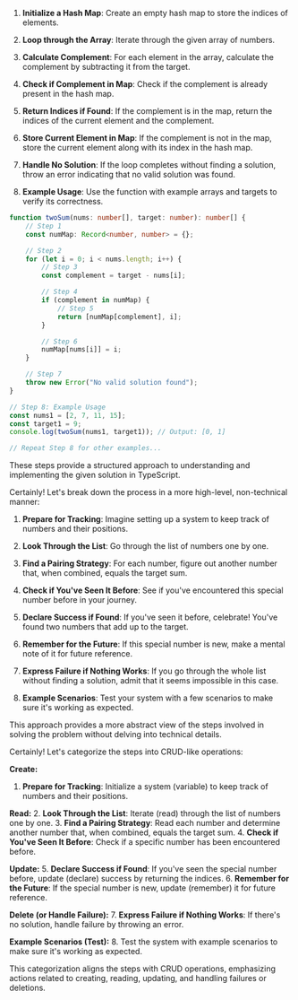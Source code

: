 

1. **Initialize a Hash Map**: Create an empty hash map to store the indices of elements.

2. **Loop through the Array**: Iterate through the given array of numbers.

3. **Calculate Complement**: For each element in the array, calculate the complement by subtracting it from the target.

4. **Check if Complement in Map**: Check if the complement is already present in the hash map.

5. **Return Indices if Found**: If the complement is in the map, return the indices of the current element and the complement.

6. **Store Current Element in Map**: If the complement is not in the map, store the current element along with its index in the hash map.

7. **Handle No Solution**: If the loop completes without finding a solution, throw an error indicating that no valid solution was found.

8. **Example Usage**: Use the function with example arrays and targets to verify its correctness.



```typescript
function twoSum(nums: number[], target: number): number[] {
    // Step 1
    const numMap: Record<number, number> = {};

    // Step 2
    for (let i = 0; i < nums.length; i++) {
        // Step 3
        const complement = target - nums[i];

        // Step 4
        if (complement in numMap) {
            // Step 5
            return [numMap[complement], i];
        }

        // Step 6
        numMap[nums[i]] = i;
    }

    // Step 7
    throw new Error("No valid solution found");
}

// Step 8: Example Usage
const nums1 = [2, 7, 11, 15];
const target1 = 9;
console.log(twoSum(nums1, target1)); // Output: [0, 1]

// Repeat Step 8 for other examples...
```

These steps provide a structured approach to understanding and implementing the given solution in TypeScript.



Certainly! Let's break down the process in a more high-level, non-technical manner:

1. **Prepare for Tracking**: Imagine setting up a system to keep track of numbers and their positions.

2. **Look Through the List**: Go through the list of numbers one by one.

3. **Find a Pairing Strategy**: For each number, figure out another number that, when combined, equals the target sum.

4. **Check if You've Seen It Before**: See if you've encountered this special number before in your journey.

5. **Declare Success if Found**: If you've seen it before, celebrate! You've found two numbers that add up to the target.

6. **Remember for the Future**: If this special number is new, make a mental note of it for future reference.

7. **Express Failure if Nothing Works**: If you go through the whole list without finding a solution, admit that it seems impossible in this case.

8. **Example Scenarios**: Test your system with a few scenarios to make sure it's working as expected.

This approach provides a more abstract view of the steps involved in solving the problem without delving into technical details.



Certainly! Let's categorize the steps into CRUD-like operations:

**Create:**
1. **Prepare for Tracking**: Initialize a system (variable) to keep track of numbers and their positions.

**Read:**
2. **Look Through the List**: Iterate (read) through the list of numbers one by one.
3. **Find a Pairing Strategy**: Read each number and determine another number that, when combined, equals the target sum.
4. **Check if You've Seen It Before**: Check if a specific number has been encountered before.

**Update:**
5. **Declare Success if Found**: If you've seen the special number before, update (declare) success by returning the indices.
6. **Remember for the Future**: If the special number is new, update (remember) it for future reference.

**Delete (or Handle Failure):**
7. **Express Failure if Nothing Works**: If there's no solution, handle failure by throwing an error.

**Example Scenarios (Test):**
8. Test the system with example scenarios to make sure it's working as expected.

This categorization aligns the steps with CRUD operations, emphasizing actions related to creating, reading, updating, and handling failures or deletions.